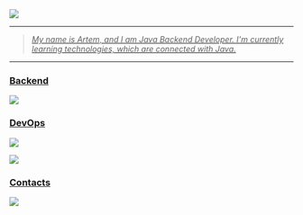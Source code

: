 <div>
  <a href="https://github.com/Nightingaale">
  <img src ="https://user-images.githubusercontent.com/74038190/225813708-98b745f2-7d22-48cf-9150-083f1b00d6c9.gif" alt = " "/>    
</div>

<hr>

> <p>
>   <i>
>    My name is Artem, and I am Java Backend Developer. I'm currently learning technologies, which are connected with Java.
>   </i>
> </p>

<hr>

### <p align="left">Backend</p>  

<p align="left">
    <img src="https://skillicons.dev/icons?i=java,maven,gradle,hibernate,spring"/>
</p>

### <p align="left">DevOps</p> 

<p align="left">
    <img src="https://skillicons.dev/icons?i=postgresql,mongodb,redis,kafka,docker,k8s,gitlab,jenkins"/>
</p>

<p align="left">
    <img src="https://skillicons.dev/icons?i=nginx,prometheus,grafana,elasticsearch,postman,git,bash,linux"/>
</p>

### <p align = "left">Contacts</h3>
 <p align="left">
    <img src="https://skillicons.dev/icons?i=gmail"/>
 </p>
</div>
